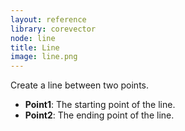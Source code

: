 ```yaml
---
layout: reference
library: corevector
node: line
title: Line
image: line.png
---
```

Create a line between two points.

* **Point1**: The starting point of the line.
* **Point2**: The ending point of the line.
